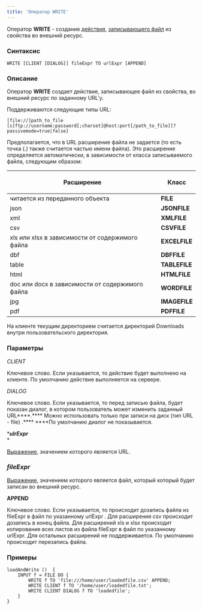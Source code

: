 ```yaml
---
title: 'Оператор WRITE'
---
```


Оператор **WRITE** - создание [действия](Actions.md), [записывающего файл](Write_file_WRITE_.md) из свойства во внешний ресурс. 

### Синтаксис

    WRITE [CLIENT [DIALOG]] fileExpr TO urlExpr [APPEND]

### Описание

Оператор **WRITE** создает действие, записывающее файл из свойства, во внешний ресурс по заданному URL'у.

Поддерживаются следующие типы URL:

    [file://]path_to_file
    [s]ftp://username:password[;charset]@host:port[/path_to_file][?passivemode=true|false]

Предполагается, что в URL расширение файла не задается (то есть точка (.) также считается частью имени файла). Это расширение определяется автоматически, в зависимости от класса записываемого файла, следующим образом:

|<p>Расширение</p>|<p>Класс</p>|
|---|---|
|читается из переданного объекта|<strong>FILE</strong>|
|json|<strong>JSONFILE</strong>|
|xml|<strong>XMLFILE</strong>|
|csv|<strong>CSVFILE</strong>|
|xls или xlsx в зависимости от содержимого файла|<strong>EXCELFILE</strong>|
|dbf|<strong>DBFFILE</strong>|
|table|<strong>TABLEFILE</strong>|
|html|<strong>HTMLFILE</strong>|
|doc или docx в зависимости от содержимого файла|<strong>WORDFILE</strong>|
|jpg|<strong>IMAGEFILE</strong>|
|pdf|<strong>PDFFILE</strong>|

На клиенте текущим директорием считается директорий Downloads внутри пользовательского директория.

### Параметры

*CLIENT*

Ключевое слово. Если указывается, то действие будет выполнено на клиенте. По умолчанию действие выполняется на сервере.

*DIALOG*

Ключевое слово. Если указывается, то перед записью файла, будет показан диалог, в котором пользователь может изменить заданный URL****.**** Можно использовать только при записи на диск (тип URL - file) .**** ****По умолчанию диалог не показывается. 

****ulrExpr***  
*

[Выражение](Expression.md), значением которого является URL.

### *fileExpr*

[Выражение](Expression.md), значением которого является файл, который который будет записан во внешний ресурс. 

**APPEND**

Ключевое слово. Если указывается, то происходит дозапись файла из fileExpr в файл по указанному urlExpr . Для расширения csv происходит дозапись в конец файла. Для расширений xls и xlsx происходит копирование всех листов из файла fileExpr в файл по указанному urlExpr. Для остальных расширений не поддерживается. По умолчанию происходит перезапись файла.


### **Примеры**


```lsf
loadAndWrite ()  {
    INPUT f = FILE DO {
        WRITE f TO 'file:///home/user/loadedfile.csv' APPEND;
        WRITE CLIENT f TO '/home/user/loadedfile.txt';
        WRITE CLIENT DIALOG f TO 'loadedfile';
    }
}
```

